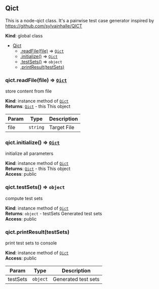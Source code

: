 <a name="Qict"></a>

## Qict
This is a node-qict class. It's a pairwise test case generator inspired by https://github.com/sylvainhalle/QICT

**Kind**: global class  

* [Qict](#Qict)
    * [.readFile(file)](#Qict+readFile) ⇒ [<code>Qict</code>](#Qict)
    * [.initialize()](#Qict+initialize) ⇒ [<code>Qict</code>](#Qict)
    * [.testSets()](#Qict+testSets) ⇒ <code>object</code>
    * [.printResult(testSets)](#Qict+printResult)

<a name="Qict+readFile"></a>

### qict.readFile(file) ⇒ [<code>Qict</code>](#Qict)
store content from file

**Kind**: instance method of [<code>Qict</code>](#Qict)  
**Returns**: [<code>Qict</code>](#Qict) - this This object  

| Param | Type | Description |
| --- | --- | --- |
| file | <code>string</code> | Target File |

<a name="Qict+initialize"></a>

### qict.initialize() ⇒ [<code>Qict</code>](#Qict)
initialize all parameters

**Kind**: instance method of [<code>Qict</code>](#Qict)  
**Returns**: [<code>Qict</code>](#Qict) - this This object  
**Access**: public  
<a name="Qict+testSets"></a>

### qict.testSets() ⇒ <code>object</code>
compute test sets

**Kind**: instance method of [<code>Qict</code>](#Qict)  
**Returns**: <code>object</code> - testSets Generated test sets  
**Access**: public  
<a name="Qict+printResult"></a>

### qict.printResult(testSets)
print test sets to console

**Kind**: instance method of [<code>Qict</code>](#Qict)  
**Access**: public  

| Param | Type | Description |
| --- | --- | --- |
| testSets | <code>object</code> | Generated test sets |

